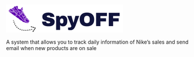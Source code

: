 
![alt text](https://github.com/OscarArmas/SpyOFF/blob/master/Logo_spy.png?raw=true)

A system that allows you to track daily information of Nike’s sales and send email when new products are on sale
